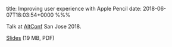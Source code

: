 title: Improving user experience with Apple Pencil
date: 2018-06-07T18:03:54+0000
%%%

Talk at [AltConf](http://altconf.com/) San Jose 2018.

[Slides](https://files.douglashill.co/improving-user-experience-with-apple-pencil-altconf-2018.pdf) (19 MB, PDF)
